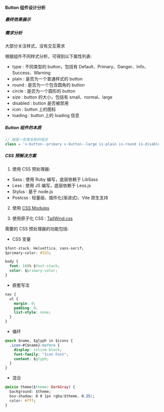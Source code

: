 #### Button 组件设计分析

##### 最终效果展示

##### 需求分析

大部分关注样式，没有交互需求

根据组件不同样式分析，可得到以下属性列表:

- type : 不同类型的 button，包括有 Default、Primary、Danger、Info、Success、Warning
- plain : 是否为一个普通样式的 button
- round : 是否为一个包含圆角的 button
- circle : 是否为一个圆形的 button
- size : button 的大小，包括有 small、normal、large
- disabled : button 是否被禁用
- icon : button 上的图标
- loading : button 上的 loading 信息

##### Button 组件的本质

```js
// 就是一些类名称的组合
class = 'v-button--primary v-button--large is-plain is-round is-disabled'
```

##### CSS 预解决方案

1. 使用 CSS 预处理器:

- Sass : 使用 Ruby 编写，底层依赖于 LibSass
- Less : 使用 JS 编写，底层依赖于 Less.js
- Stylus : 基于 node.js
- Postcss : 轻量级、插件化(渐进式)、Vite 原生支持

2. 使用 [CSS Modules](https://github.com/css-modules/css-modules)

3. 使用原子化 CSS : [TailWind.css](https://www.tailwindcss.cn/)

需要的 CSS 预处理器的功能包括:

- CSS 变量

```css
$font-stack: Helvettica, sans-serif;
$primary-color: #333;

body {
  font: 100% $font-stack;
  color: $primary-color;
}
```

- 嵌套写法

```css
nav {
  ul {
    margin: 0;
    padding: 0;
    list-style: none;
  }
}
```

- 循环

```css
@each $name, $glyph in $icons {
  .icon-#{$name}:before {
    display: inline-block;
    font-family: "Icon Font";
    content: $glyph;
  }
}
```

- 混合

```css
@mixin theme($theme: DarkGray) {
  background: $theme;
  box-shadow: 0 0 1px rgba($theme, 0.25);
  color: #fff;
}
```
